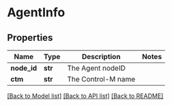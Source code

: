 # AgentInfo

## Properties
Name | Type | Description | Notes
------------ | ------------- | ------------- | -------------
**node_id** | **str** | The Agent nodeID | 
**ctm** | **str** | The Control-M name | 

[[Back to Model list]](../README.md#documentation-for-models) [[Back to API list]](../README.md#documentation-for-api-endpoints) [[Back to README]](../README.md)

